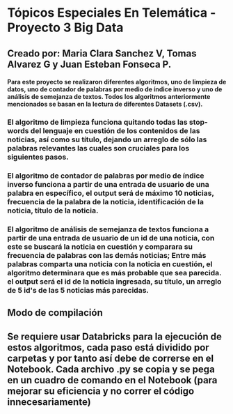 # Tópicos Especiales En Telemática - Proyecto 3 Big Data

## Creado por: Maria Clara Sanchez V, Tomas Alvarez G y Juan Esteban Fonseca P.

#### Para este proyecto se realizaron diferentes algoritmos, uno de limpieza de datos, uno de contador de palabras por medio de índice inverso y uno de análisis de semejanza de textos. Todos los algoritmos anteriormente mencionados se basan en la lectura de diferentes Datasets (.csv).

### El algoritmo de limpieza funciona quitando todas las stop-words del lenguaje en cuestión de los contenidos de las noticias, así como su título, dejando un arreglo de sólo las palabras relevantes las cuales son cruciales para los siguientes pasos.  

### El algoritmo de contador de palabras por medio de índice inverso funciona a partir de una entrada de usuario de una palabra en específico, el output será  de máximo 10 noticias, frecuencia de la palabra de la noticia, identificación de la noticia, título de la noticia.

### El algoritmo de análisis de semejanza de textos funciona a partir de una entrada de usuario de un id de una noticia, con este se buscará la noticia en cuestión y comparara su frecuencia de palabras con las demás noticias; Entre más palabras comparta una noticia con la noticia en cuestión, el algoritmo determinara que es más probable que sea parecida. el output será el id de la noticia ingresada, su título, un arreglo de 5 id's de las 5 noticias más parecidas.

## Modo de compilación

## Se requiere usar Databricks para la ejecución de estos algoritmos, cada paso está dividido por carpetas y por tanto así debe de correrse en el Notebook. Cada archivo .py se copia y se pega en un cuadro de comando en el Notebook (para mejorar su eficiencia y no correr el código innecesariamente)  
